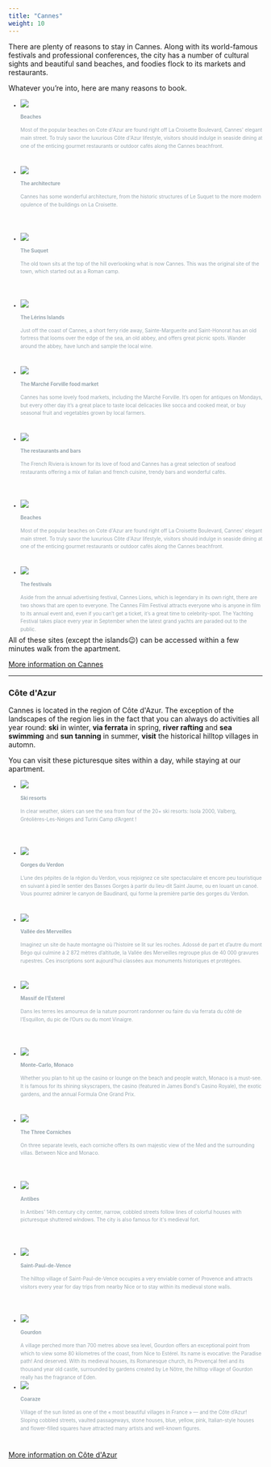 ```yaml
---
title: "Cannes"
weight: 10
---
```


There are plenty of reasons to stay in Cannes.
Along with its world-famous festivals and professional conferences, the city has a number of cultural sights and beautiful sand beaches, and foodies flock to its markets and restaurants.

Whatever you’re into, here are many reasons to book.



<div id="splide-cannes" class="splide">
  <div class="splide__track">
    <ul class="splide__list">
      <li class="splide__slide">
        <div class="splide__slide__container">
          <img src='images/cannes/cannes-beach-google-photos.jpg' />
        </div>
        <h4>Beaches</h4>
        <p>
Most of the popular beaches on Cote d'Azur are found right off La Croisette Boulevard, Cannes' elegant main street.
To truly savor the luxurious Côte d'Azur lifestyle, visitors should indulge in seaside dining at one of the enticing gourmet restaurants or outdoor cafés along the Cannes beachfront.
        </p>
      </li>
      <li class="splide__slide">
        <div class="splide__slide__container">
          <img src='images/cannes/jctp0068-old-town-le-suquet-cannes-france-fenn-4.jpg' />
        </div>
        <h4>The architecture</h4>
        <p>
Cannes has some wonderful architecture, from the historic structures of Le Suquet to the more modern opulence of the buildings on La Croisette.
        </p>
      </li>
      <li class="splide__slide">
        <div class="splide__slide__container">
          <img src='images/cannes/jctp0068-old-town-le-suquet-cannes-france-fenn-28and39.jpg' />
        </div>
				<h4>The Suquet</h4>
				<p>
The old town sits at the top of the hill overlooking what is now Cannes. This was the original site of the town, which started out as a Roman camp.
				</p>
      </li>
      <li class="splide__slide">
        <div class="splide__slide__container">
        <img src='images/cannes/lerins.jpg' />
        </div>
				<h4>The Lérins Islands</h4>
				<p>
        Just off the coast of Cannes, a short ferry ride away, Sainte-Marguerite and Saint-Honorat has an old fortress that looms over the edge of the sea, an old abbey, and offers great picnic spots. Wander around the abbey, have lunch and sample the local wine.
				</p>
      </li>
      <li class="splide__slide">
        <div class="splide__slide__container">
        <img src='images/cannes/jctp0068-marche-forville-cannes-france-fenn-131.jpg' />
        </div>
				<h4>The Marché Forville food market</h4>
				<p class="black-background">
        Cannes has some lovely food markets, including the Marché Forville. It’s open for antiques on Mondays, but every other day it’s a great place to taste local delicacies like socca and cooked meat, or buy seasonal fruit and vegetables grown by local farmers.
				</p>
      </li>
      <li class="splide__slide">
        <div class="splide__slide__container">
        <img src='images/cannes/jctp0068-french-food-cannes-france-fenn-47.jpg' />
        </div>
				<h4>The restaurants and bars</h4>
				<p>
        The French Riviera is known for its love of food and Cannes has a great selection of seafood restaurants offering a mix of italian and french cuisine, trendy bars and wonderful cafés.
				</p>
      </li>
      <li class="splide__slide">
        <div class="splide__slide__container">
          <img src='images/cannes/france-cote-dazur-cannes-beaches.jpg' />
        </div>
        <h4>Beaches</h4>
        <p>
Most of the popular beaches on Cote d'Azur are found right off La Croisette Boulevard, Cannes' elegant main street.
To truly savor the luxurious Côte d'Azur lifestyle, visitors should indulge in seaside dining at one of the enticing gourmet restaurants or outdoor cafés along the Cannes beachfront.
        </p>
      </li>
      <li class="splide__slide">
        <div class="splide__slide__container">
          <img src='images/cannes/festival.jpg' />
        </div>
        <h4>The festivals</h4>
        <p>
        Aside from the annual advertising festival, Cannes Lions, which is legendary in its own right, there are two shows that are open to everyone.
        The Cannes Film Festival attracts everyone who is anyone in film to its annual event and, even if you can’t get a ticket, it’s a great time to celebrity-spot. The Yachting Festival takes place every year in September when the latest grand yachts are paraded out to the public.
        </p>
      </li>
    </ul>
  </div>
	<div class="splide__progress">
		<div class="splide__progress__bar">
		</div>
	</div>
</div>

All of these sites (except the islands😉) can be accessed within a few minutes walk from the apartment.

[More information on Cannes](https://theculturetrip.com/europe/france/cannes/)


---------------

### Côte d'Azur

Cannes is located in the region of Côte d'Azur. The exception of the landscapes of the region lies in the fact that you can always do activities all year round: **ski** in winter, **via ferrata** in spring, **river rafting** and **sea swimming** and **sun tanning** in summer, **visit** the historical hilltop villages in automn.

You can visit these picturesque sites within a day, while staying at our apartment.

<div id="splide-cotedazur" class="splide">
  <div class="splide__track">
    <ul class="splide__list">
      <li class="splide__slide">
        <div class="splide__slide__container">
          <img src='images/cotedazur/isola2000.jpg' />
        </div>
        <h4>Ski resorts</h4>
        <p>
In clear weather, skiers can see the sea from four of the 20+ ski resorts: Isola 2000, Valberg, Gréolières-Les-Neiges and Turini Camp d’Argent !
        </p>
      </li>
      <li class="splide__slide">
        <div class="splide__slide__container">
          <img src='images/cotedazur/verdon.jpg' />
        </div>
        <h4>Gorges du Verdon</h4>
        <p>
        L’une des pépites de la région du Verdon, vous rejoignez ce site spectaculaire et encore peu touristique en suivant à pied le sentier des Basses Gorges à partir du lieu-dit Saint Jaume, ou en louant un canoé. Vous pourrez admirer le canyon de Baudinard, qui forme la première partie des gorges du Verdon.
        </p>
      </li>
      <li class="splide__slide">
        <div class="splide__slide__container">
          <img src='images/cotedazur/photo_vallee_des_merveilles.jpg' />
        </div>
        <h4>Vallée des Merveilles</h4>
        <p>
Imaginez un site de haute montagne où l’histoire se lit sur les roches. Adossé de part et d’autre du mont Bégo qui culmine à 2 872 mètres d’altitude, la Vallée des Merveilles regroupe plus de 40 000 gravures rupestres. Ces inscriptions sont aujourd’hui classées aux monuments historiques et protégées.
        </p>
      </li>
      <li class="splide__slide">
        <div class="splide__slide__container">
          <img src='images/cotedazur/esterel.jpg' />
        </div>
        <h4>Massif de l'Esterel</h4>
        <p>
Dans les terres les amoureux de la nature pourront randonner ou faire du via ferrata du côté de l’Esquillon, du pic de l’Ours ou du mont Vinaigre.
        </p>
      </li>
      <li class="splide__slide">
        <div class="splide__slide__container">
          <img src='images/cotedazur/monaco-nuit-lune.jpg' />
        </div>
        <h4>Monte-Carlo, Monaco</h4>
        <p>
Whether you plan to hit up the casino or lounge on the beach and people watch, Monaco is a must-see. It is famous for its shining skyscrapers, the casino (featured in James Bond's Casino Royale), the exotic gardens, and the annual Formula One Grand Prix.
        </p>
      </li>
      <li class="splide__slide">
        <div class="splide__slide__container">
          <img src='images/cotedazur/trois-corniches.jpg' />
        </div>
        <h4>The Three Corniches</h4>
        <p>
On three separate levels, each corniche offers its own majestic view of the Med and the surrounding villas. Between Nice and Monaco.
        </p>
      </li>
      <li class="splide__slide">
        <div class="splide__slide__container">
          <img src='images/cotedazur/antibes.original.24381.jpg' />
        </div>
        <h4>Antibes</h4>
        <p>
In Antibes’ 14th century city center, narrow, cobbled streets follow lines of colorful houses with picturesque shuttered windows. The city is also famous for it's medieval fort.
        </p>
      </li>
      <li class="splide__slide">
        <div class="splide__slide__container">
          <img src='images/cotedazur/saint-paul-de-vence.jpg' />
        </div>
        <h4>Saint-Paul-de-Vence</h4>
        <p>
        The hilltop village of Saint-Paul-de-Vence occupies a very enviable corner of Provence and attracts visitors every year for day trips from nearby Nice or to stay within its medieval stone walls.
        </p>
      </li>
      <li class="splide__slide">
        <div class="splide__slide__container">
          <img src='images/cotedazur/gourdon.jpg' />
        </div>
        <h4>Gourdon</h4>
        <p>
        A village perched more than 700 metres above sea level, Gourdon offers an exceptional point from which to view some 80 kilometres of the coast, from Nice to Estérel.
        Its name is evocative: the Paradise path! And deserved. With its medieval houses, its Romanesque church, its Provençal feel and its thousand year old castle, surrounded by gardens created by Le Nôtre, the hilltop village of Gourdon really has the fragrance of Eden.
        </p>
      </li>
      <li class="splide__slide">
        <div class="splide__slide__container">
          <img src='images/cotedazur/coaraze.jpg' />
        </div>
        <h4>Coaraze</h4>
        <p>
        Village of the sun listed as one of the « most beautiful villages in France » — and the Côte d’Azur!
        Sloping cobbled streets, vaulted passageways, stone houses, blue, yellow, pink, Italian-style houses and flower-filled squares have attracted many artists and well-known figures.
        </p>
      </li>
    </ul>
  </div>
	<div class="splide__progress">
		<div class="splide__progress__bar">
		</div>
	</div>
</div>

[More information on Côte d'Azur](https://cotedazurfrance.fr/en/)




<script>
new Splide( '#splide-cannes',{
	type   : 'loop',
  autoplay: true,
  interval: 3000,
  cover: true,
  height    : '400px',
  pauseOnHover: true,
  speed:600,
  rewindSpeed:0,
	padding: {
		right: '4rem',
		left : '4rem',
	},
  gap: 10,
}
).mount();
new Splide( '#splide-cotedazur',{
	type   : 'loop',
  autoplay: true,
  interval: 3000,
  cover: true,
  height    : '400px',
  pauseOnHover: true,
  speed:600,
  rewindSpeed:0,
	padding: {
		right: '4rem',
		left : '4rem',
	},
  gap: 10,
}
).mount();
</script>

<style>
  .splide span.bult {
    display:none;
  }
  li.splide__slide, div.splide__slide__container {
    border-radius: 10px;
    font-size: 70%;
    margin-bottom: 1em; /*separates the bottom legend*/
  }
  li.splide__slide p {
    line-height: 1.6em;
    height: 7em;
  }
  li.splide__slide h4, li.splide__slide p {
    color: #97A6AF;
  }
  li.splide__slide.is-active h4, li.splide__slide.is-active p {
    display:block;
    color: #3a4145;
  }
  .splide__arrow {
    border-radius: 2px;
    opacity: .9;
  }
</style>
